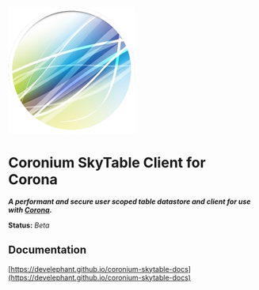 ![logo](logo.png)

# Coronium SkyTable Client for Corona

___A performant and secure user scoped table datastore and client for use with [Corona](https://coronalabs.com/).___

__Status:__ _Beta_

## Documentation

[https://develephant.github.io/coronium-skytable-docs](https://develephant.github.io/coronium-skytable-docs)